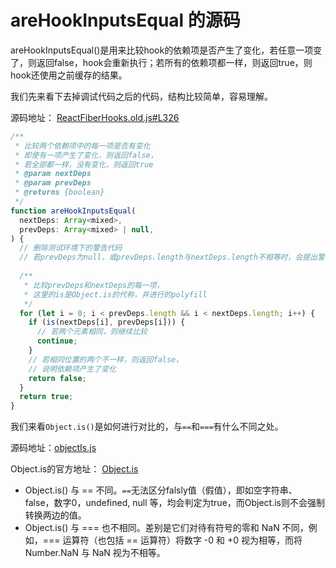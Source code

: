 # areHookInputsEqual 的源码

areHookInputsEqual()是用来比较hook的依赖项是否产生了变化，若任意一项变了，则返回false，hook会重新执行；若所有的依赖项都一样，则返回true，则hook还使用之前缓存的结果。

我们先来看下去掉调试代码之后的代码，结构比较简单，容易理解。

源码地址： [ReactFiberHooks.old.js#L326](https://github.com/wenzi0github/react/blob/af08b92c5ed382d09f269226479862ae828e26dc/packages/react-reconciler/src/ReactFiberHooks.old.js#L326)

```javascript
/**
 * 比较两个依赖项中的每一项是否有变化
 * 即使有一项产生了变化，则返回false，
 * 若全部都一样，没有变化，则返回true
 * @param nextDeps
 * @param prevDeps
 * @returns {boolean}
 */
function areHookInputsEqual(
  nextDeps: Array<mixed>,
  prevDeps: Array<mixed> | null,
) {
  // 删除测试环境下的警告代码
  // 若prevDeps为null，或prevDeps.length与nextDeps.length不相等时，会提出警告
  
  /**
   * 比较prevDeps和nextDeps的每一项，
   * 这里的is是Object.is的代称，并进行的polyfill
   */
  for (let i = 0; i < prevDeps.length && i < nextDeps.length; i++) {
    if (is(nextDeps[i], prevDeps[i])) {
      // 若两个元素相同，则继续比较
      continue;
    }
    // 若相同位置的两个不一样，则返回false，
    // 说明依赖项产生了变化
    return false;
  }
  return true;
}
```

我们来看`Object.is()`是如何进行对比的，与`==`和`===`有什么不同之处。

源码地址：[objectIs.js](https://github.com/wenzi0github/react/blob/main/packages/shared/objectIs.js)

Object.is的官方地址： [Object.is](https://developer.mozilla.org/en-US/docs/Web/JavaScript/Reference/Global_Objects/Object/is)

* Object.is() 与 == 不同。`==`无法区分falsly值（假值），即如空字符串、false，数字0，undefined, null 等，均会判定为true，而Object.is则不会强制转换两边的值。
* Object.is() 与 === 也不相同。差别是它们对待有符号的零和 NaN 不同，例如，=== 运算符（也包括 == 运算符）将数字 -0 和 +0 视为相等，而将 Number.NaN 与 NaN 视为不相等。


